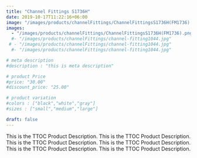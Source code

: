 ```yaml
---
title: "Channel Fittings S1736H"
date: 2019-10-17T11:22:16+06:00
image: "/images/products/channelFittings/ChannelFittingsS1736H(FM1736).png"
images: 
  - "/images/products/channelFittings/ChannelFittingsS1736H(FM1736).png"
  #- "/images/products/channelFittings/channel-fitting1044.jpg"
 # - "/images/products/channelFittings/channel-fitting1044.jpg"
  #- "/images/products/channelFittings/channel-fitting1044.jpg"

# meta description
#description : "this is meta description"

# product Price
#price: "30.00"
#discount_price: "25.00"

# product variation
#colors : ["black","white","gray"]
#sizes : ["small","medium","large"]

draft: false
---
```


This is the TTOC Product Description. This is the TTOC Product Description. This is the TTOC Product Description. This is the TTOC Product Description. This is the TTOC Product Description. This is the TTOC Product Description. 